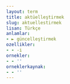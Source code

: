 ```yaml
---
layout: term
title: aktüelleştirmek
slug: aktuellestirmek
lisan: Türkçe
anlamlar:
- ► güncelleştirmek
ozellikler:
- - -i
ornekler:
- - ''
orneklerkaynak:
- - ''
---
```

